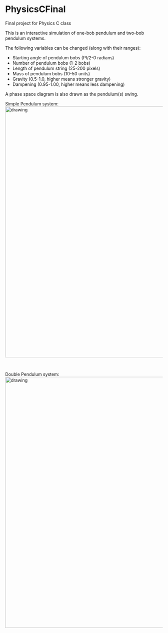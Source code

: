 # PhysicsCFinal
Final project for Physics C class

This is an interactive simulation of one-bob pendulum and two-bob pendulum systems.

The following variables can be changed (along with their ranges):
- Starting angle of pendulum bobs (PI/2-0 radians)
- Number of pendulum bobs (1-2 bobs)
- Length of pendulum string (25-200 pixels)
- Mass of pendulum bobs (10-50 units)
- Gravity (0.5-1.0, higher means stronger gravity)
- Dampening (0.95-1.00, higher means less dampening)

A phase space diagram is also drawn as the pendulum(s) swing.

Simple Pendulum system:
<br/>
<img src="https://user-images.githubusercontent.com/44385887/173082555-10f08e69-809e-486c-90ca-90dc309f37b5.gif" alt="drawing" width="800"/>

<br/>

Double Pendulum system:
<br/>
<img src="https://user-images.githubusercontent.com/44385887/173082920-d8b5b1d6-072f-46d1-9afa-85ff25b5b202.gif" alt="drawing" width="800"/>
